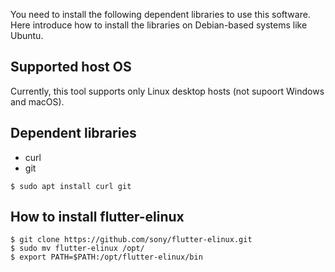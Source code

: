 You need to install the following dependent libraries to use this software. Here introduce how to install the libraries on Debian-based systems like Ubuntu.

## Supported host OS
Currently, this tool supports only Linux desktop hosts (not supoort Windows and macOS).

## Dependent libraries
- curl
- git

```Shell
$ sudo apt install curl git
```

## How to install flutter-elinux
```Shell
$ git clone https://github.com/sony/flutter-elinux.git
$ sudo mv flutter-elinux /opt/
$ export PATH=$PATH:/opt/flutter-elinux/bin
```
